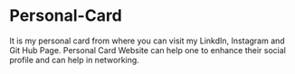 # Personal-Card
It is my personal card from where you can visit my LinkdIn, Instagram and Git Hub Page. Personal Card Website can help one to enhance their social profile and can help in networking.
